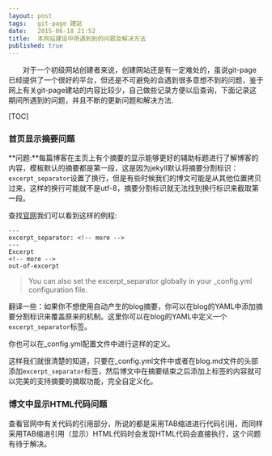 ```yaml
---
layout: post
tags:   git-page 建站
date:   2015-06-18 21:52
title:  本网站建设中所遇到到的问题及解决方法
published: true
---
```


　　对于一个初级网站创建者来说，创建网站还是有一定难处的，虽说git-page已经提供了一个很好的平台，但还是不可避免的会遇到很多意想不到的问题，鉴于网上有关git-page建站的内容比较少，自己做些记录方便以后查询，下面记录这期间所遇到的问题，并且不断的更新问题和解决方法.

[TOC]

<!-- more -->


### **首页显示摘要问题**

**问题:**每篇博客在主页上有个摘要的显示能够更好的辅助标题进行了解博客的内容，模板默认的摘要都是第一段，这是因为jekyll默认将摘要分割标识：`excerpt_separator`设置了换行，但是有些时候我们的博文可能是从其他位置拷贝过来，这样的换行可能就不是utf-8，摘要分割标识就无法找到换行标识来截取第一段。

查找[官网](http://jekyllrb.com/docs/posts/)我们可以看到这样的例程:

	---
	excerpt_separator: <!-- more -->
	---
	Excerpt
	<!-- more -->
	out-of-excerpt

> You can also set the excerpt_separator globally in your _config.yml configuration file.

翻译一些：如果你不想使用自动产生的blog摘要，你可以在blog的YAML中添加摘要分割标识来覆盖原来的机制。这里你可以在blog的YAML中定义一个`excerpt_separator`标签。

你也可以在_config.yml配置文件中进行这样的定义。

这样我们就很清楚的知道，只要在_config.yml文件中或者在blog.md文件的头部添加`excerpt_separator`标签，然后博文中在摘要结束之后添加上标签的内容就可以完美的支持摘要的摘取功能，完全自定义化。

### **博文中显示HTML代码问题**

查看官网中有关代码的引用部分，所说的都是采用TAB缩进进行代码引用，而同样采用TAB缩进引用（显示）HTML代码时会发现HTML代码会直接执行，这个问题有待于解决。
